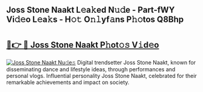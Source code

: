 ## Joss Stone Naakt L𝚎a𝚔ed N𝚞𝚍e - Part-fWY Vi𝚍𝚎o L𝚎a𝚔s - H𝚘𝚝 O𝚗𝚕yf𝚊ns P𝚑𝚘tos Q8Bhp

# <h2><a href="http://kfan23g.oniu.top/?m=Joss+Stone+Naakt">🔗👉 🔴 Joss Stone Naakt P𝚑ot𝚘𝚜 V𝚒d𝚎o</a></h2>

[![Joss Stone Naakt Nu𝚍e𝚜](https://i.imgur.com/0qMVB7G.gif)](http://kfan23g.oniu.top/?m=Joss+Stone+Naakt)
Digital trendsetter Joss Stone Naakt, known for disseminating dance and lifestyle ideas, through performances and personal vlogs. Influential personality Joss Stone Naakt, celebrated for their remarkable achievements and impact on society.  
